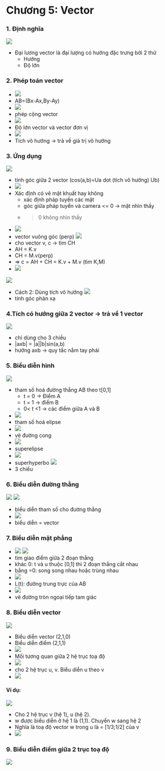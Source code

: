 # Chương 5: Vector
### 1. Định nghĩa
![](https://i.imgur.com/QTu1buh.png)
- Đại lương vector là đại lượng có hướng đặc trưng bởi 2 thứ
    - Hướng
    - Độ lớn
### 2. Phép toán vector
- ![](https://i.imgur.com/7yMG1kZ.png)
- AB=(Bx-Ax,By-Ay)
- ![](https://i.imgur.com/B3WQ4FB.png)
- phép cộng vector
- ![](https://i.imgur.com/JVsxKQ8.png)
- Độ lớn vector và vector đơn vị
- ![](https://i.imgur.com/6QeRLgV.png)
- Tích vô hướng -> trả về giá trị vô hướng

### 3. Ứng dụng
![](https://i.imgur.com/AplVTID.png)
- tính góc giữa 2 vector (cos(a,b)=Ua dot (tích vô hướng) Ub)
- ![](https://i.imgur.com/A5iGQgJ.png)
- Xác định có vẽ mặt khuất hay không
    - xác định pháp tuyến các mặt
    - góc giữa pháp tuyển và camera <= 0 -> mặt nhìn thấy
    - >0 không nhìn thấy
- ![](https://i.imgur.com/MAlNHKw.png)
- vector vuông góc (perp)
![](https://i.imgur.com/y90o1X9.png)
- cho vector v, c -> tìm CH
- AH = K.v
- CH = M.v(perp)
- => c = AH + CH = K.v + M.v (tìm K,M)
- ![](https://i.imgur.com/I1BcbiM.png)

![](https://i.imgur.com/GQbDJSU.png)
- Cách 2: Dùng tích vô hướng
![](https://i.imgur.com/zQaB5ys.png)
- tính góc phản xạ

### 4.Tích có hướng giữa 2 vector -> trả về 1 vector
![](https://i.imgur.com/LwbmrHR.png)
- chỉ dùng cho 3 chiều
- |axb| = |a||b|sin(a,b)
- hướng axb -> quy tắc nắm tay phải

### 5. Biểu diễn hình
![](https://i.imgur.com/dpvzIS5.png)
- tham số hoá đường thẳng AB theo t[0,1]
    - t = 0 -> Điểm A
    - t = 1 -> điểm B
    - 0< t <1 -> các điểm giữa A và B
- ![](https://i.imgur.com/mGQIVuW.png)
- tham số hoá elipse
- ![](https://i.imgur.com/iF1gqpX.png)
- vẽ đường cong
- ![](https://i.imgur.com/k7VzHTO.png)
- superelipse
- ![](https://i.imgur.com/80uTkZ3.png)
- superhyperbo
![](https://i.imgur.com/eHEiRgu.png)
- 3 chiều
### 6. Biểu diễn đường thẳng
![](https://i.imgur.com/7byCGHw.png)
![](https://i.imgur.com/d1vVfQX.png)
- biểu diễn tham số cho đường thẳng
- ![](https://i.imgur.com/zawY6Dc.png)
- biểu diễn = vector

### 7. Biểu diễn mặt phẳng
- ![](https://i.imgur.com/53zZpU1.png)
![](https://i.imgur.com/LMdtKGq.png)
- tìm giao điểm giữa 2 đoạn thẳng 
- khác 0: t và u thuộc [0,1] thì 2 đoạn thẳng cắt nhau
- bằng =0: song song nhau hoặc trùng nhau
- ![](https://i.imgur.com/43oKIRM.png)
- L(t): đường trung trực của AB
- ![](https://i.imgur.com/krvXHsX.png)
- vẽ đường tròn ngoại tiếp tam giác
### 8. Biểu diễn vector
![](https://i.imgur.com/qTWDvVQ.png)
- Biểu diễn vector (2,1,0)
- Biểu diễn điểm (2,1,1)
- ![](https://i.imgur.com/UoZIPeL.png)
- Mối tương quan giữa 2 hệ trục toạ độ
- ![](https://i.imgur.com/y5s8mgS.png)
- cho 2 hệ trục u, v. Biểu diễn u theo v 
- ![](https://i.imgur.com/zBbm2Mc.png)

#### Ví dụ:
![](https://i.imgur.com/ELDbcnX.png)
- Cho 2 hệ trục v (hệ 1), u (hệ 2).
- w được biểu diễn ở hệ 1 là (1,1). Chuyển w sang hệ 2 
- Nghĩa là toạ độ vector w trong u là = [1/3;1/2] của v
- ![](https://i.imgur.com/pPqzFQQ.png)
### 9. Biểu diễn điểm giữa 2 trục toạ độ
![](https://i.imgur.com/hDynbF1.png)
